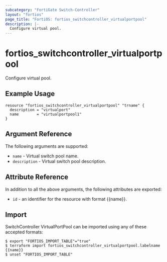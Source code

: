 ```yaml
---
subcategory: "FortiGate Switch-Controller"
layout: "fortios"
page_title: "FortiOS: fortios_switchcontroller_virtualportpool"
description: |-
  Configure virtual pool.
---
```


# fortios_switchcontroller_virtualportpool
Configure virtual pool.

## Example Usage

```hcl
resource "fortios_switchcontroller_virtualportpool" "trname" {
  description = "virtualport"
  name        = "virtualportpool1"
}
```

## Argument Reference

The following arguments are supported:

* `name` - Virtual switch pool name.
* `description` - Virtual switch pool description.


## Attribute Reference

In addition to all the above arguments, the following attributes are exported:
* `id` - an identifier for the resource with format {{name}}.

## Import

SwitchController VirtualPortPool can be imported using any of these accepted formats:
```
$ export "FORTIOS_IMPORT_TABLE"="true"
$ terraform import fortios_switchcontroller_virtualportpool.labelname {{name}}
$ unset "FORTIOS_IMPORT_TABLE"
```
